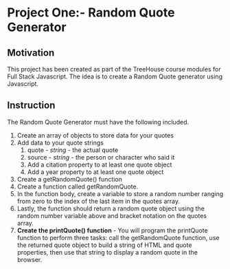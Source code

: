 # Project One:- Random Quote Generator
 <h2>Motivation</h2>
 <p>This project has been created as part of the TreeHouse course modules for Full Stack Javascript. The idea is to create a Random Quote generator using Javascript.</p>
 <h2>Instruction</h2>
 <p>The Random Quote Generator must have the following included.</p>
 <ol>
 <li>Create an array of objects to store data for your quotes</li>
 <li>Add data to your quote strings
    <ol>
        <li>quote - <i>string</i> - the actual quote</li>
        <li>source - <i>string</i> - the person or character who said it</li> 
        <li>Add a citation property to at least one quote object</li>
        <li>Add a year property to at least one quote object</li>
    </ol>
 </li>
 <li>Create a getRandomQuote() function
    <li>Create a function called getRandomQuote.</li>
    <li>In the function body, create a variable to store a random number ranging from zero to the index of the last item in the quotes array.</li>
    <li>Lastly, the function should return a random quote object using the random number variable above and bracket notation on the quotes array.</li>
 </li>
 <li><strong>Create the printQuote() function</strong> - You will program the printQuote function to perform three tasks: call the getRandomQuote function, use the returned quote object to build a string of HTML and quote properties, then use that string to display a random quote in the browser.</li>
 </ol>
